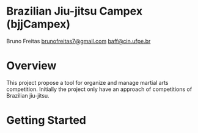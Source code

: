 Brazilian Jiu-jitsu Campex (bjjCampex)
========
Bruno Freitas 
brunofreitas7@gmail.com
baff@cin.ufpe.br

Overview
========
This project propose a tool for organize and manage martial arts competition.
Initially the project only have an approach of competitions of Brazilian jiu-jitsu.

Getting Started
========



